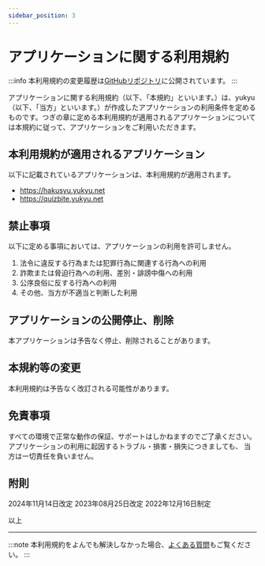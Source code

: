 ```yaml
---
sidebar_position: 3
---
```


# アプリケーションに関する利用規約
:::info
本利用規約の変更履歴は[GitHubリポジトリ](https://github.com/yukyu30/yukyu_document/commits/master/docs/term-of-use/application.md)に公開されています。
:::


アプリケーションに関する利用規約（以下、「本規約」といいます。）は、yukyu（以下、「当方」といいます。）が作成したアプリケーションの利用条件を定めるものです。つぎの章に定める本利用規約が適用されるアプリケーションについては本規約に従って、アプリケーションをご利用いただきます。

## 本利用規約が適用されるアプリケーション
以下に記載されているアプリケーションは、本利用規約が適用されます。

- https://hakusyu.yukyu.net
- https://quizbite.yukyu.net

## 禁止事項
以下に定める事項においては、アプリケーションの利用を許可しません。
1. 法令に違反する行為または犯罪行為に関連する行為への利用
2. 詐欺または脅迫行為への利用、差別・誹謗中傷への利用
3. 公序良俗に反する行為への利用
5. その他、当方が不適当と判断した利用

## アプリケーションの公開停止、削除
本アプリケーションは予告なく停止、削除されることがあります。

## 本規約等の変更
本利用規約は予告なく改訂される可能性があります。

## 免責事項
すべての環境で正常な動作の保証、サポートはしかねますのでご了承ください。
アプリケーションの利用に起因するトラブル・損害・損失につきましても、
当方は一切責任を負いません。

## 附則
2024年11月14日改定
2023年08月25日改定
2022年12月16日制定  

以上  
<hr/>

:::note
本利用規約をよんでも解決しなかった場合、[よくある質問](https://yukyu30.github.io/yukyu-document/docs/faq/)もご覧ください。
:::

